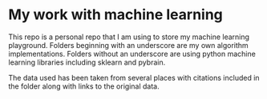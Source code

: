 My work with machine learning
=========

This repo is a personal repo that I am using to store my machine learning playground. 
Folders beginning with an underscore are my own algorithm implementations.
Folders without an underscore are using python machine learning libraries including sklearn and pybrain.

The data used has been taken from several places with citations included in the 
folder along with links to the original data.  

